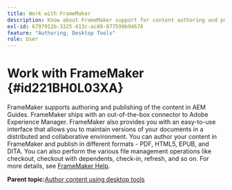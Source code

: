 ```yaml
---
title: Work with FrameMaker
description: Know about FrameMaker support for content authoring and publishing in AEM Guides.
exl-id: 6797912b-3325-413c-ac88-877599b94678
feature: "Authoring, Desktop Tools"
role: User
---
```

# Work with FrameMaker {#id221BH0L03XA}

FrameMaker supports authoring and publishing of the content in AEM Guides. FrameMaker ships with an out-of-the-box connector to Adobe Experience Manager. FrameMaker also provides you with an easy-to-use interface that allows you to maintain versions of your documents in a distributed and collaborative environment. You can author your content in FrameMaker and publish in different formats - PDF, HTML5, EPUB, and DITA. You can also perform the various file management operations like checkout, checkout with dependents, check-in, refresh, and so on. For more details, see [FrameMaker Help](https://help.adobe.com/en_US/framemaker/using/index.html).

**Parent topic:**[Author content using desktop tools](author-desktop-tools.md)

